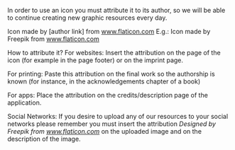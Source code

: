 In order to use an icon you must attribute it to its author, so we will be able to continue creating new graphic resources every day.


Icon made by [author link] from www.flaticon.com 
E.g.: Icon made by Freepik from www.flaticon.com 


How to attribute it?
For websites: 
Insert the attribution on the page of the icon (for example in the page footer) or on the imprint page.

For printing: 
Paste this attribution on the final work so the authorship is known (for instance, in the acknowledgements chapter of a book)
 
For apps:
Place the attribution on the credits/description page of the application.
 
Social Networks: 
If you desire to upload any of our resources to your social networks please remember you must insert the attribution *Designed by Freepik from www.flaticon.com* on the uploaded image and on the description of the image.
